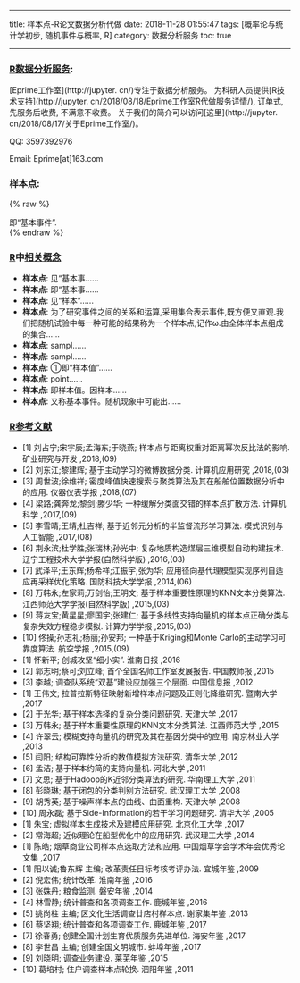 
---
title: 样本点-R论文数据分析代做
date: 2018-11-28 01:55:47
tags: [概率论与统计学初步, 随机事件与概率, R]
category: 数据分析服务
toc: true

---



<span></span>
<!-- more -->

### [R](/tags/R/)[数据分析服务](/categories/数据分析服务/):
[Eprime工作室](http://jupyter. cn/)专注于数据分析服务。
为科研人员提供[R技术支持](http://jupyter. cn/2018/08/18/Eprime工作室R代做服务详情/), 订单式, 先服务后收费, 不满意不收费。
关于我们的简介可以访问[这里](http://jupyter. cn/2018/08/17/关于Eprime工作室/)。

QQ: 3597392976

Email: Eprime[at]163.com



### 样本点:

{% raw %}
<div class="p1">即“基本事件”.</div>
{% endraw %}



### [R](/tags/R/)中[相关概念](/categories/数据分析服务)

- **样本点**: 见“基本事......
- **样本点**: 即“基本事......
- **样本点**: 见“样本”......
- **样本点**: 为了研究事件之间的关系和运算,采用集合表示事件,既方便又直观.我们把随机试验中每一种可能的结果称为一个样本点,记作ω.由全体样本点组成的集合......
- **样本点**: sampl......
- **样本点**: sampl......
- **样本点**: ①即“样本值”......
- **样本点**: point......
- **样本点**: 即样本值。因样本......
- **样本点**: 又称基本事件。随机现象中可能出......


### [R](/tags/R/)[参考文献](/categories/数据分析服务/)

- [1]  刘占宁;宋宇辰;孟海东;于晓燕; 样本点与距离权重对距离幂次反比法的影响. 矿业研究与开发 ,2018,(09)
- [2]  刘东江;黎建辉; 基于主动学习的微博数据分类. 计算机应用研究 ,2018,(03)
- [3]  周世波;徐维祥; 密度峰值快速搜索与聚类算法及其在船舶位置数据分析中的应用. 仪器仪表学报 ,2018,(07)
- [4]  梁路;龚奔龙;黎剑;滕少华; 一种缓解分类面交错的样本点扩散方法. 计算机科学 ,2017,(09)
- [5]  李雪晴;王靖;杜吉祥; 基于近邻元分析的半监督流形学习算法. 模式识别与人工智能 ,2017,(08)
- [6]  荆永滨;杜学胜;张瑞林;孙光中; 复杂地质构造煤层三维模型自动构建技术. 辽宁工程技术大学学报(自然科学版) ,2016,(03)
- [7]  武泽平;王东辉;杨希祥;江振宇;张为华; 应用径向基代理模型实现序列自适应再采样优化策略. 国防科技大学学报 ,2014,(06)
- [8]  万韩永;左家莉;万剑怡;王明文; 基于样本重要性原理的KNN文本分类算法. 江西师范大学学报(自然科学版) ,2015,(03)
- [9]  蒋友宝;黄星星;廖国宇;张建仁; 基于多线性支持向量机的样本点正确分类与复杂失效方程稳步模拟. 计算力学学报 ,2015,(03)
- [10]  佟操;孙志礼;杨丽;孙安邦; 一种基于Kriging和Monte Carlo的主动学习可靠度算法. 航空学报 ,2015,(09)
- [1]  怀新平; 创城攻坚“细小实”. 淮南日报 ,2016
- [2]  郭志明;蔡可;刘立峰; 首个全国名师工作室发展报告. 中国教师报 ,2015
- [3]  李越; 调查队系统“双基”建设应加强三个层面. 中国信息报 ,2012
- [1]  王伟文; 拉普拉斯特征映射新增样本点问题及正则化降维研究. 暨南大学 ,2017
- [2]  于光华; 基于样本选择的复杂分类问题研究. 天津大学 ,2017
- [3]  万韩永; 基于样本重要性原理的KNN文本分类算法. 江西师范大学 ,2015
- [4]  许翠云; 模糊支持向量机的研究及其在基因分类中的应用. 南京林业大学 ,2013
- [5]  闫阳; 结构可靠性分析的数值模拟方法研究. 清华大学 ,2012
- [6]  孟洁; 基于样本约简的支持向量机. 河北大学 ,2011
- [7]  文思; 基于Hadoop的K近邻分类算法的研究. 华南理工大学 ,2011
- [8]  彭晓琳; 基于闭包的分类判别方法研究. 武汉理工大学 ,2008
- [9]  胡秀英; 基于噪声样本点的曲线、曲面重构. 天津大学 ,2008
- [10]  周永磊; 基于Side-Information的若干学习问题研究. 清华大学 ,2005
- [1]  朱宝; 虚拟样本生成技术及建模应用研究. 北京化工大学 ,2017
- [2]  常海超; 近似理论在船型优化中的应用研究. 武汉理工大学 ,2014
- [1]  陈皓; 烟草商业公司样本点选取方法和应用. 中国烟草学会学术年会优秀论文集 ,2017
- [1]  阳以诚;鲁东辉 主编; 改革责任目标考核考评办法. 宜城年鉴 ,2009
- [2]  倪宏伟; 统计改革. 淮南年鉴 ,2016
- [3]  张姝丹; 粮食监测. 磐安年鉴 ,2014
- [4]  林雪静; 统计普查和各项调查工作. 鹿城年鉴 ,2016
- [5]  姚尚柱 主编; 区文化生活调查廿店村样本点. 谢家集年鉴 ,2013
- [6]  蔡坚翔; 统计普查和各项调查工作. 鹿城年鉴 ,2017
- [7]  徐春勇; 创建全国计划生育优质服务先进单位. 海安年鉴 ,2017
- [8]  李世昌 主编; 创建全国文明城市. 蚌埠年鉴 ,2017
- [9]  刘晓明; 调查业务建设. 莱芜年鉴 ,2015
- [10]  葛培村; 住户调查样本点轮换. 泗阳年鉴 ,2011



